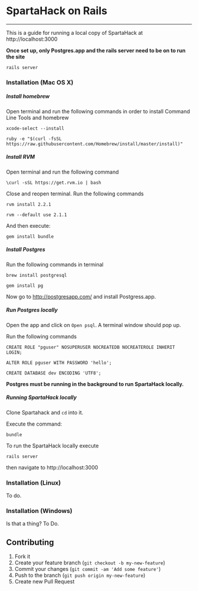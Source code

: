 # SpartaHack on Rails
****

This is a guide for running a local copy of SpartaHack at http://localhost:3000

**Once set up, only Postgres.app and the rails server need to be on to run the site**
    
    rails server

### Installation (Mac OS X)

##### Install homebrew
Open terminal and run the following commands in order to install Command Line Tools and homebrew

    xcode-select --install
    
    ruby -e "$(curl -fsSL https://raw.githubusercontent.com/Homebrew/install/master/install)"

##### Install RVM
Open terminal and run the following command

    \curl -sSL https://get.rvm.io | bash

Close and reopen terminal. Run the following commands        
    
    rvm install 2.2.1

    rvm --default use 2.1.1

And then execute:

    gem install bundle

##### Install Postgres
Run the following commands in terminal
    
    brew install postgresql
    
    gem install pg

Now go to http://postgresapp.com/ and install Postgress.app.

##### Run Postgres locally
Open the app and click on `Open psql`. A terminal window should pop up.

Run the following commands

    CREATE ROLE "pguser" NOSUPERUSER NOCREATEDB NOCREATEROLE INHERIT LOGIN;

    ALTER ROLE pguser WITH PASSWORD 'hello';
    
    CREATE DATABASE dev ENCODING 'UTF8';

**Postgres must be running in the background to run SpartaHack locally.**

##### Running SpartaHack locally

Clone Spartahack and `cd` into it.

Execute the command:

    bundle

To run the SpartaHack locally execute

    rails server
    
then navigate to http://localhost:3000



### Installation (Linux)
To do.

### Installation (Windows)
Is that a thing? To Do.

## Contributing

1. Fork it
2. Create your feature branch (`git checkout -b my-new-feature`)
3. Commit your changes (`git commit -am 'Add some feature'`)
4. Push to the branch (`git push origin my-new-feature`)
5. Create new Pull Request